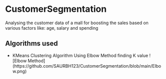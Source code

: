# CustomerSegmentation
Analysing the customer data of a mall for boosting the sales based on various factors like: age, salary and spending

## Algorithms used

<ul>
  <li>
  KMeans Clustering Algorithm
  Using Elbow Method finding K value
  ![Elbow Method](https://github.com/SAURBH123/CustomerSegmentation/blob/main/Elbow.png)
  </li>
<!-- 
  <li>
  ef
  </li>
  <li>
  ef
  </li> -->
</ul>

